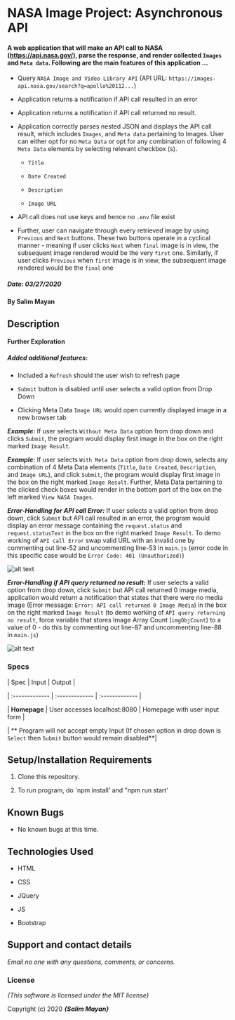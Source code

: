 # NASA Image Project: Asynchronous API

#### A web application that will make an API call to NASA (https://api.nasa.gov/), parse the response, and render collected `Images` and `Meta data`. Following are the main features of this application ...

-  Query `NASA Image and Video Library API` (API URL: `https://images-api.nasa.gov/search?q=apollo%20112...`)

-  Application returns a notification if API call resulted in an error

-  Application returns a notification if API call returned no result.

-  Application correctly parses nested JSON and displays the API call result, which includes `Images`, and `Meta data` pertaining to Images. User can either opt for no `Meta Data` or opt for any combination of following 4 `Meta Data` elements by selecting relevant checkbox (s). 
	-  `Title`

	-  `Date Created`

	-  `Description`

	-  `Image URL`

- API call does not use keys and hence no `.env` file exist

	
-  Further, user can navigate through every retrieved image by using `Previous` and `Next` buttons. These two buttons operate in a cyclical manner - meaning if user clicks `Next` when `final` image is in view, the subsequent image rendered would be the very `first` one. Similarly, if  user clicks `Previous` when `first` image is in view, the subsequent image rendered would be the `final` one

##### Date: **03/27/2020**

#### By **Salim Mayan**

## Description

#### Further Exploration

##### Added additional features:

-  Included a `Refresh` should the user wish to refresh page

-  `Submit` button is disabled until user selects a valid option from Drop Down

- Clicking Meta Data `Image URL` would open currently displayed image in a new browser tab

_**Example:**_ If user selects `Without Meta Data` option from drop down and clicks `Submit`, the program would display first image in the box on the right marked `Image Result`. 

_**Example:**_ If user selects `With Meta Data` option from drop down, selects any combination of 4 Meta Data elements (`Title`, `Date Created`, `Description`, and `Image URL`), and click `Submit`, the program would display first image in the box on the right marked `Image Result`. Further, Meta Data pertaining to the clicked check boxes would render in the bottom part of the box on the left marked `View NASA Images`. 

_**Error-Handling for API call Error:**_ If user selects a valid option from drop down, click `Submit` but API call resulted in an error, the program would display an error message containing the `request.status` and `request.statusText` in the box on the right marked `Image Result`. To demo working of `API call Error` swap valid URL with an invalid one by commenting out line-52 and uncommenting line-53 in `main.js` (error code in this specific case would be `Error Code: 401 (Unauthorized)`)

![alt text](http://url/to/img.png)

_**Error-Handling if API query returned no result:**_ If user selects a valid option from drop down, click `Submit` but API call returned 0 image media, application would return a notification that states that there were no media image (Error message: `Error: API call returned 0 Image Media`) in the box on the right marked `Image Result` (to demo working of `API query returning no result`, force variable that stores Image Array Count (`imgObjCount`) to a value of 0 - do this by commenting out line-87 and uncommenting line-88 in `main.js`)

![alt text](http://url/to/img.png)




### Specs

| Spec | Input | Output |

| :------------- | :------------- | :------------- |

| **Homepage** | User accesses localhost:8080 | Homepage with user input form |

| ** Program will not accept empty Input (If chosen option in drop down is `Select` then `Submit` button would remain disabled**|

## Setup/Installation Requirements

1. Clone this repository.

2. To run program, do `npm install' and "npm run start'

## Known Bugs

* No known bugs at this time.

## Technologies Used

* HTML

* CSS

* JQuery

* JS

* Bootstrap

## Support and contact details

_Email no one with any questions, comments, or concerns._

### License

*{This software is licensed under the MIT license}*

Copyright (c) 2020 **_{Salim Mayan}_**
